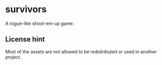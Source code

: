 # survivors
A rogue-like shoot-em-up game.

## License hint
Most of the assets are not allowed to be redistributed or used in another project.